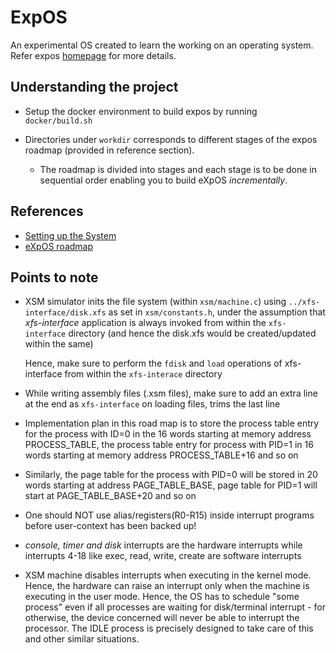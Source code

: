 # ExpOS

An experimental OS created to learn the working on an operating system. Refer expos [homepage](https://exposnitc.github.io/) 
for more details.

## Understanding the project

- Setup the docker environment to build expos by running `docker/build.sh`

- Directories under `workdir` corresponds to different stages of the expos roadmap (provided in reference section).

  - The roadmap is divided into stages and each stage is to be done in sequential order enabling you to build eXpOS _incrementally_.

## References

- [Setting up the System](https://exposnitc.github.io/expos-docs/roadmap/stage-01/)
- [eXpOS roadmap](https://exposnitc.github.io/Roadmap.html)

## Points to note

- XSM simulator inits the file system (within `xsm/machine.c`) using `../xfs-interface/disk.xfs` as set in `xsm/constants.h`, under the assumption that
  _xfs-interface_ application is always invoked from within the `xfs-interface` directory (and hence the disk.xfs would be created/updated within the same)
  
  Hence, make sure to perform the `fdisk` and `load` operations of xfs-interface from within the `xfs-interace` directory
- While writing assembly files (.xsm files), make sure to add an extra line at the end as `xfs-interface` on loading files, trims the last line
- Implementation plan in this road map is to store the process table entry for the process with ID=0 in the 16 words starting at memory address PROCESS_TABLE, the process table entry for process with PID=1 in 16 words starting at memory address PROCESS_TABLE+16 and so on
- Similarly, the page table for the process with PID=0 will be stored in 20 words starting at address PAGE_TABLE_BASE, page table for PID=1 will start at PAGE_TABLE_BASE+20 and so on
- One should NOT use alias/registers(R0-R15) inside interrupt programs before user-context has been backed up!

- _console, timer and disk_ interrupts are the hardware interrupts while interrupts 4-18 like exec, read, write, create are software interrupts
- XSM machine disables interrupts when executing in the kernel mode. Hence, the hardware can raise an interrupt only when the machine is executing in the user mode. 
  Hence, the OS has to schedule "some process" even if all processes are waiting for disk/terminal interrupt - for otherwise, the device concerned will never be able to interrupt the processor. 
  The IDLE process is precisely designed to take care of this and other similar situations. 